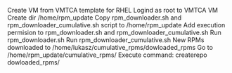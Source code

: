Create VM from VMTCA template for RHEL
Logind as root to VMTCA VM
Create dir /home/rpm_update
Copy rpm_downloader.sh and rpm_downloader_cumulative.sh script to /home/rpm_update
Add execution permision to rpm_downloader.sh and rpm_downloader_cumulative.sh
Run rpm_downloader.sh
Run rpm_downloader_cumulative.sh
New RPMs downloaded to /home/lukasz/cumulative_rpms/dowloaded_rpms
Go to /home/rpm_update/cumulative_rpms/
Execute command: createrepo dowloaded_rpms/